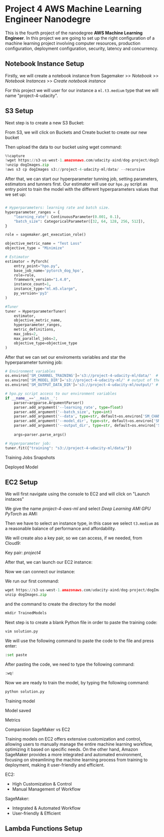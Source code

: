 ```python
```

# Project 4 AWS Machine Learning Engineer Nanodegre

This is the fourth project of the nanodegree **AWS Machine Learning Engineer**. In this project we are going to
set up the right configuration of a machine learning project involving computer resources, production configuration, 
deployment configuration, security, latency and concurrency.

## Notebook Instance Setup

Firstly, we will create a notebook instance from Sagemaker >> *Notebook* >> *Notebook Instances* >> *Create notebook instance*

[](!screenshots/notebook/snap1.png)


For this project we will user for our instance a <code>ml.t3.medium</code> type that we will name "project-4-udacity".

[](!screenshots/notebook/snap2.png)

[](!screenshots/notebook/snap3.png)


## S3 Setup

Next step is to create a new S3 Bucket:

From S3, we will click on Buckets and Create bucket to create our new bucket

[](!screenshots/notebook/snap4.png)

[](!screenshots/notebook/snap5.png)

Then upload the data to our bucket using wget command:

```python
%%capture
!wget https://s3-us-west-1.amazonaws.com/udacity-aind/dog-project/dogImages.zip
!unzip dogImages.zip
!aws s3 cp dogImages s3://project-4-udacity-ml/data/ --recursive
```

[](!screenshots/notebook/snap6.png)


After that, we can start our hyperparameter tunning job, setting parameters, estimators and tunners first.
Our estimator will use our <code>hpo.py</code> script as entry point to train the model with the different
hyperparameters values that we set up:

```python

# Hyperparameters: learning rate and batch size.
hyperparameter_ranges = {
    "learning_rate": ContinuousParameter(0.001, 0.1),
    "batch_size": CategoricalParameter([32, 64, 128, 256, 512]),
}

role = sagemaker.get_execution_role()

objective_metric_name = "Test Loss"
objective_type = "Minimize"

# Estimator
estimator = PyTorch(
    entry_point="hpo.py",
    base_job_name='pytorch_dog_hpo',
    role=role,
    framework_version="1.4.0",
    instance_count=1,
    instance_type="ml.m5.xlarge",
    py_version='py3'
)

#Tuner
tuner = HyperparameterTuner(
    estimator,
    objective_metric_name,
    hyperparameter_ranges,
    metric_definitions,
    max_jobs=2,
    max_parallel_jobs=2,
    objective_type=objective_type
)

```

After that we can set our enviroments variables and star the hyperparameter tunning job:


```python
# Environment variables
os.environ['SM_CHANNEL_TRAINING']='s3://project-4-udacity-ml/data/'  # data in S3 to train the model
os.environ['SM_MODEL_DIR']='s3://project-4-udacity-ml/' # output of the model artifact
os.environ['SM_OUTPUT_DATA_DIR']='s3://project-4-udacity-ml/output/' # location of the output

# hpo.py script access to our environment variables
if __name__=='__main__':
    parser=argparse.ArgumentParser()
    parser.add_argument('--learning_rate', type=float)
    parser.add_argument('--batch_size', type=int)
    parser.add_argument('--data', type=str, default=os.environ['SM_CHANNEL_TRAINING'])
    parser.add_argument('--model_dir', type=str, default=os.environ['SM_MODEL_DIR'])
    parser.add_argument('--output_dir', type=str, default=os.environ['SM_OUTPUT_DATA_DIR'])
    
    args=parser.parse_args()

# Hyperparameter job:
tuner.fit({"training": "s3://project-4-udacity-ml/data/"})
```

Training Jobs Snapshots

[](!screenshots/notebook/oneinstance.png)

[](!screenshots/notebook/fiveinstance.png)


[](!screenshots/notebook/trainingjobs.png)


Deployed Model

[](!screenshots/notebook/oneendpoint.png)


## EC2 Setup

We will first navigate using the console to EC2 and will click on "Launch instaces"

[](!screenshots/ec2/snap1.png)

We give the name *project-4-aws-ml* and select *Deep Learning AMI GPU PyTorch* as AMI:

[](!screenshots/ec2/snap2.png)

[](!screenshots/ec2/snap3.png)


Then we have to select an instance type, in this case we select <code>t3.medium</code> as a reasonable balance
of performance and affordability.

[](!screenshots/ec2/snap4.png)

We will create also a key pair, so we can access, if we needed, from Cloud9:

Key pair: *project4*

[](!screenshots/ec2/keypair.png)

After that, we can launch our EC2 instance:

[](!screenshots/ec2/launching.png)

[](!screenshots/ec2/running.png)


Now we can connect our instance:

[](!screenshots/ec2/connecting1.png)


[](!screenshots/ec2/connecting2.png)


[](!screenshots/ec2/connecting3.png)




We run our first command:

```python
wget https://s3-us-west-1.amazonaws.com/udacity-aind/dog-project/dogImages.zip
unzip dogImages.zip
```


[](!screenshots/ec2/commands1.png)

and the command to create the directory for the model

```python
mkdir TrainedModels
```

[](!screenshots/ec2/commands2.png)


Next step is to create a blank Python file in order to paste the training code:

```python
vim solution.py
```

We will use the following command to paste the code to the file and press enter:

```python
:set paste
```


After pasting the code, we need to type the following command:

```python
:wq!
```

[](!screenshots/ec2/commands3.png)


Now we are ready to train the model, by typing the following command:

```python
python solution.py
```

[](!screenshots/ec2/commands4.png)
Training model

[](!screenshots/ec2/commands6.png)
Model saved



[](!screenshots/ec2/instancemetrics.png)
Metrics


Comparision SageMaker vs EC2

Training models on EC2 offers extensive customization and control, allowing users to manually manage the entire machine learning workflow, optimizing it based on specific needs. On the other hand, Amazon SageMaker provides a more integrated and automated environment, focusing on streamlining the machine learning process from training to deployment, making it user-friendly and efficient.

EC2:
- High Customization & Control
- Manual Management of Workflow

SageMaker:
- Integrated & Automated Workflow
- User-friendly & Efficient

## Lambda Functions Setup


































